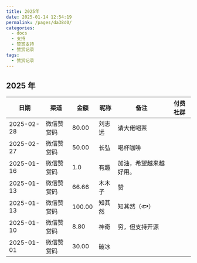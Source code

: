 ```yaml
---
title: 2025年
date: 2025-01-14 12:54:19
permalink: /pages/da38d0/
categories:
  - docs
  - 支持
  - 赞赏支持
  - 赞赏记录
tags:
  - 赞赏记录
---
```


## 2025 年


| 日期         | 渠道    | 金额     | 昵称  | 备注          | 付费社群 |
|------------|-------|--------|-----|-------------|------|
| 2025-02-28 | 微信赞赏码 | 80.00  | 刘志远 | 请大佬喝茶       |      |
| 2025-02-27 | 微信赞赏码 | 50.00  | 长弘  | 喝杯咖啡        |      |
| 2025-01-16 | 微信赞赏码 | 1.0    | 有趣  | 加油，希望越来越好用。 |      |
| 2025-01-13 | 微信赞赏码 | 66.66  | 木木子 | 赞           |      |
| 2025-01-13 | 微信赞赏码 | 100.00 | 知其然 | 知其然（🐟）     |      |
| 2025-01-10 | 微信赞赏码 | 8.80   | 神奇  | 穷，但支持开源     |      |
| 2025-01-01 | 微信赞赏码 | 30.00  | 破冰  |             |      |